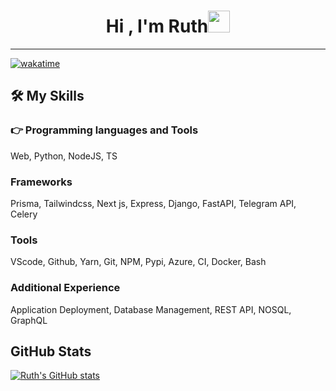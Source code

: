 
<h1 align="center">Hi , I'm Ruth<img src="https://media.giphy.com/media/hvRJCLFzcasrR4ia7z/giphy.gif" width="35"></h1>
<hr/>


[![wakatime](https://wakatime.com/badge/user/936f7950-82b3-456e-a029-4d5d12fb8bdc.svg)](https://wakatime.com/@936f7950-82b3-456e-a029-4d5d12fb8bdc)


## 🛠️ My Skills
### 👉 Programming languages and Tools

Web, Python, NodeJS, TS

### Frameworks

Prisma, Tailwindcss, Next js, Express, Django, FastAPI, Telegram API, Celery

### Tools

VScode, Github, Yarn, Git, NPM, Pypi, Azure, CI, Docker, Bash

### Additional Experience

Application Deployment, Database Management, REST API, NOSQL, GraphQL

## GitHub Stats
[![Ruth's GitHub stats](https://github-readme-stats.vercel.app/api?username=expired-pineapple&show_icons=true&bg_color=00000000)](https://github-readme-streak-stats.herokuapp.com/?user=expired-pineapple)




